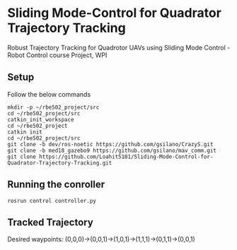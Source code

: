 # Sliding Mode-Control for Quadrator Trajectory Tracking

Robust Trajectory Tracking for Quadrotor UAVs using Sliding Mode Control - Robot Control course Project, WPI

## Setup
 Follow the below commands 
```
mkdir -p ~/rbe502_project/src
cd ~/rbe502_project/src
catkin_init_workspace 
cd ~/rbe502_project
catkin init
cd ~/rbe502_project/src
git clone -b dev/ros-noetic https://github.com/gsilano/CrazyS.git
git clone -b med18_gazebo9 https://github.com/gsilano/mav_comm.git
git clone https://github.com/Loahit5101/Sliding-Mode-Control-for-Quadrator-Trajectory-Tracking.git
```
## Running the conroller
```
rosrun control controller.py
```
## Tracked Trajectory

Desired waypoints: (0,0,0)->(0,0,1)->(1,0,1)->(1,1,1)->(0,1,1)->(0,0,1)





